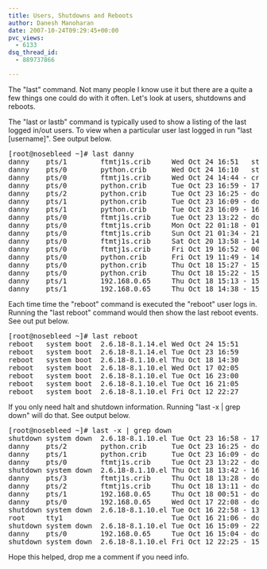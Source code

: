 ```yaml
---
title: Users, Shutdowns and Reboots
author: Danesh Manoharan
date: 2007-10-24T09:29:45+00:00
pvc_views:
  - 6133
dsq_thread_id:
  - 889737866

---
```

The "last" command. Not many people I know use it but there are a quite a few things one could do with it often. Let's look at users, shutdowns and reboots.

The "last or lastb" command is typically used to show a listing of the last logged in/out users. To view when a particular user last logged in run "last [username]". See output below.

<pre>[root@nosebleed ~]# last danny
danny    pts/1        ftmtj1s.crib     Wed Oct 24 16:51   still logged in
danny    pts/0        python.crib      Wed Oct 24 16:10   still logged in
danny    pts/0        ftmtj1s.crib     Wed Oct 24 14:44 - crash  (01:07)
danny    pts/0        python.crib      Tue Oct 23 16:59 - 17:22  (00:22)
danny    pts/2        python.crib      Tue Oct 23 16:25 - down   (00:32)
danny    pts/1        python.crib      Tue Oct 23 16:09 - down   (00:47)
danny    pts/1        python.crib      Tue Oct 23 16:09 - 16:09  (00:00)
danny    pts/0        ftmtj1s.crib     Tue Oct 23 13:22 - down   (03:34)
danny    pts/0        ftmtj1s.crib     Mon Oct 22 01:18 - 01:43  (00:25)
danny    pts/0        ftmtj1s.crib     Sun Oct 21 01:34 - 21:06  (19:31)
danny    pts/0        ftmtj1s.crib     Sat Oct 20 13:58 - 14:01  (00:03)
danny    pts/0        ftmtj1s.crib     Fri Oct 19 16:52 - 00:23  (07:31)
danny    pts/0        python.crib      Fri Oct 19 11:49 - 14:15  (02:25)
danny    pts/0        python.crib      Thu Oct 18 15:27 - 15:37  (00:09)
danny    pts/0        python.crib      Thu Oct 18 15:22 - 15:23  (00:01)
danny    pts/1        192.168.0.65     Thu Oct 18 15:13 - 15:18  (00:05)
danny    pts/1        192.168.0.65     Thu Oct 18 14:38 - 15:13  (00:35)</pre>

Each time time the "reboot" command is executed the "reboot" user logs in. Running the "last reboot" command would then show the last reboot events. See out put below.

<pre>[root@nosebleed ~]# last reboot
reboot   system boot  2.6.18-8.1.14.el Wed Oct 24 15:51          (01:28)
reboot   system boot  2.6.18-8.1.14.el Tue Oct 23 16:59         (1+00:20)
reboot   system boot  2.6.18-8.1.10.el Thu Oct 18 14:30         (5+02:27)
reboot   system boot  2.6.18-8.1.10.el Wed Oct 17 02:05         (1+11:36)
reboot   system boot  2.6.18-8.1.10.el Tue Oct 16 23:00         (1+14:41)
reboot   system boot  2.6.18-8.1.10.el Tue Oct 16 21:05          (01:52)
reboot   system boot  2.6.18-8.1.10.el Fri Oct 12 22:27         (3+16:41)</pre>

If you only need halt and shutdown information. Running "last -x | grep down" will do that. See output below.

<pre>[root@nosebleed ~]# last -x | grep down
shutdown system down  2.6.18-8.1.10.el Tue Oct 23 16:58 - 17:22 (1+00:24)
danny    pts/2        python.crib      Tue Oct 23 16:25 - down   (00:32)
danny    pts/1        python.crib      Tue Oct 23 16:09 - down   (00:47)
danny    pts/0        ftmtj1s.crib     Tue Oct 23 13:22 - down   (03:34)
shutdown system down  2.6.18-8.1.10.el Thu Oct 18 13:42 - 16:57 (5+03:15)
danny    pts/3        ftmtj1s.crib     Thu Oct 18 13:28 - down   (00:12)
danny    pts/2        ftmtj1s.crib     Thu Oct 18 13:11 - down   (00:30)
danny    pts/1        192.168.0.65     Thu Oct 18 00:51 - down   (12:49)
danny    pts/0        192.168.0.65     Wed Oct 17 22:08 - down   (15:32)
shutdown system down  2.6.18-8.1.10.el Tue Oct 16 22:58 - 13:41 (1+14:42)
root     tty1                          Tue Oct 16 21:06 - down   (01:51)
shutdown system down  2.6.18-8.1.10.el Tue Oct 16 15:09 - 22:58  (07:48)
danny    pts/0        192.168.0.65     Tue Oct 16 15:04 - down   (00:04)
shutdown system down  2.6.18-8.1.10.el Fri Oct 12 22:25 - 15:08 (3+16:43)</pre>

Hope this helped, drop me a comment if you need info.